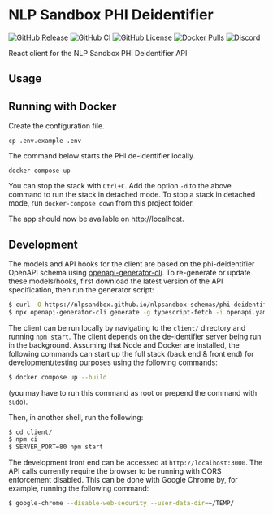 # NLP Sandbox PHI Deidentifier

[![GitHub Release](https://img.shields.io/github/release/nlpsandbox/phi-deidentifier-app.svg?include_prereleases&color=94398d&labelColor=555555&logoColor=ffffff&style=for-the-badge&logo=github)](https://github.com/nlpsandbox/phi-deidentifier-app/releases)
[![GitHub CI](https://img.shields.io/github/workflow/status/nlpsandbox/phi-deidentifier-app/ci.svg?color=94398d&labelColor=555555&logoColor=ffffff&style=for-the-badge&logo=github)](https://github.com/nlpsandbox/phi-deidentifier-app/actions)
[![GitHub License](https://img.shields.io/github/license/nlpsandbox/phi-deidentifier-app.svg?color=94398d&labelColor=555555&logoColor=ffffff&style=for-the-badge&logo=github)](https://github.com/nlpsandbox/phi-deidentifier-app/blob/main/LICENSE)
[![Docker Pulls](https://img.shields.io/docker/pulls/nlpsandbox/phi-deidentifier-app.svg?color=94398d&labelColor=555555&logoColor=ffffff&style=for-the-badge&label=pulls&logo=docker)](https://hub.docker.com/r/nlpsandbox/phi-deidentifier-app)
[![Discord](https://img.shields.io/discord/770484164393828373.svg?color=94398d&labelColor=555555&logoColor=ffffff&style=for-the-badge&label=Discord&logo=discord)](https://discord.gg/Zb4ymtF "Realtime support / chat with the community and the team")

React client for the NLP Sandbox PHI Deidentifier API

## Usage

## Running with Docker

Create the configuration file.

```console
cp .env.example .env
```

The command below starts the PHI de-identifier locally.

```console
docker-compose up
```

You can stop the stack with `Ctrl+C`. Add the option `-d` to the above command
to run the stack in detached mode. To stop a stack in detached mode, run
`docker-compose down` from this project folder.

The app should now be available on http://localhost.

## Development

The models and API hooks for the client are based on the phi-deidentifier
OpenAPI schema using
[openapi-generator-cli](https://github.com/OpenAPITools/openapi-generator-cli).
To re-generate or update these models/hooks, first download the latest
version of the API specification, then run the generator script:

```bash
$ curl -O https://nlpsandbox.github.io/nlpsandbox-schemas/phi-deidentifier/edge/openapi.yaml
$ npx openapi-generator-cli generate -g typescript-fetch -i openapi.yaml -o client/src --additional-properties=typescriptThreePlus=true
```

The client can be run locally by navigating to the `client/` directory and running `npm start`. The client depends on
the de-identifier server being run in the background. Assuming that Node and Docker are installed, the following
commands can start up the full stack (back end & front end) for development/testing purposes using the following commands:

```bash
$ docker compose up --build
```
(you may have to run this command as root or prepend the command with `sudo`).

Then, in another shell, run the following:

```bash
$ cd client/
$ npm ci
$ SERVER_PORT=80 npm start
```

The development front end can be accessed at `http://localhost:3000`. The API calls currently require the browser to be
running with CORS enforcement disabled. This can be done with Google Chrome by, for example, running the following
command:

```bash
$ google-chrome --disable-web-security --user-data-dir=~/TEMP/
```
